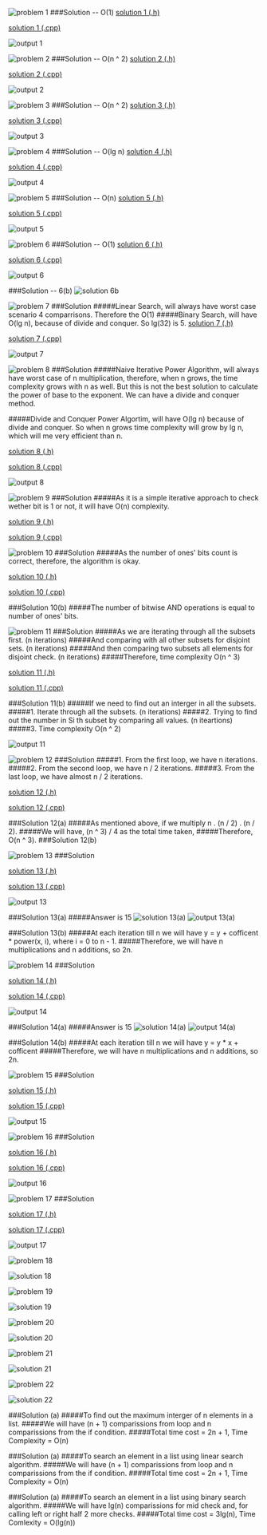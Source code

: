 ![problem 1](https://github.com/cpp-rakesh/DiscreteMathematicsAndItsApplications/blob/master/Chapter_3_Algorithms/3.3_Complexity_Of_Algorithms/Exercises/repo/images/problem_1.jpg)
###Solution -- O(1)
[solution 1 (.h)](https://github.com/cpp-rakesh/DiscreteMathematicsAndItsApplications/tree/master/Chapter_3_Algorithms/3.3_Complexity_Of_Algorithms/Exercises/repo/source/source/inc/Solution_1.h)

[solution 1 (.cpp)](https://github.com/cpp-rakesh/DiscreteMathematicsAndItsApplications/tree/master/Chapter_3_Algorithms/3.3_Complexity_Of_Algorithms/Exercises/repo/source/source/src/Solution_1.cpp)

![output 1](https://github.com/cpp-rakesh/DiscreteMathematicsAndItsApplications/blob/master/Chapter_3_Algorithms/3.3_Complexity_Of_Algorithms/Exercises/repo/images/output_1.jpg)


![problem 2](https://github.com/cpp-rakesh/DiscreteMathematicsAndItsApplications/blob/master/Chapter_3_Algorithms/3.3_Complexity_Of_Algorithms/Exercises/repo/images/problem_2.jpg)
###Solution -- O(n ^ 2)
[solution 2 (.h)](https://github.com/cpp-rakesh/DiscreteMathematicsAndItsApplications/tree/master/Chapter_3_Algorithms/3.3_Complexity_Of_Algorithms/Exercises/repo/source/source/inc/Solution_2.h)

[solution 2 (.cpp)](https://github.com/cpp-rakesh/DiscreteMathematicsAndItsApplications/tree/master/Chapter_3_Algorithms/3.3_Complexity_Of_Algorithms/Exercises/repo/source/source/src/Solution_2.cpp)

![output 2](https://github.com/cpp-rakesh/DiscreteMathematicsAndItsApplications/blob/master/Chapter_3_Algorithms/3.3_Complexity_Of_Algorithms/Exercises/repo/images/output_2.jpg)


![problem 3](https://github.com/cpp-rakesh/DiscreteMathematicsAndItsApplications/blob/master/Chapter_3_Algorithms/3.3_Complexity_Of_Algorithms/Exercises/repo/images/problem_3.jpg)
###Solution -- O(n ^ 2)
[solution 3 (.h)](https://github.com/cpp-rakesh/DiscreteMathematicsAndItsApplications/tree/master/Chapter_3_Algorithms/3.3_Complexity_Of_Algorithms/Exercises/repo/source/source/inc/Solution_3.h)

[solution 3 (.cpp)](https://github.com/cpp-rakesh/DiscreteMathematicsAndItsApplications/tree/master/Chapter_3_Algorithms/3.3_Complexity_Of_Algorithms/Exercises/repo/source/source/src/Solution_3.cpp)

![output 3](https://github.com/cpp-rakesh/DiscreteMathematicsAndItsApplications/blob/master/Chapter_3_Algorithms/3.3_Complexity_Of_Algorithms/Exercises/repo/images/output_3.jpg)


![problem 4](https://github.com/cpp-rakesh/DiscreteMathematicsAndItsApplications/blob/master/Chapter_3_Algorithms/3.3_Complexity_Of_Algorithms/Exercises/repo/images/problem_4.jpg)
###Solution -- O(lg n)
[solution 4 (.h)](https://github.com/cpp-rakesh/DiscreteMathematicsAndItsApplications/tree/master/Chapter_3_Algorithms/3.3_Complexity_Of_Algorithms/Exercises/repo/source/source/inc/Solution_4.h)

[solution 4 (.cpp)](https://github.com/cpp-rakesh/DiscreteMathematicsAndItsApplications/tree/master/Chapter_3_Algorithms/3.3_Complexity_Of_Algorithms/Exercises/repo/source/source/src/Solution_4.cpp)

![output 4](https://github.com/cpp-rakesh/DiscreteMathematicsAndItsApplications/blob/master/Chapter_3_Algorithms/3.3_Complexity_Of_Algorithms/Exercises/repo/images/output_4.jpg)


![problem 5](https://github.com/cpp-rakesh/DiscreteMathematicsAndItsApplications/blob/master/Chapter_3_Algorithms/3.3_Complexity_Of_Algorithms/Exercises/repo/images/problem_5.jpg)
###Solution -- O(n)
[solution 5 (.h)](https://github.com/cpp-rakesh/DiscreteMathematicsAndItsApplications/tree/master/Chapter_3_Algorithms/3.3_Complexity_Of_Algorithms/Exercises/repo/source/source/inc/Solution_5.h)

[solution 5 (.cpp)](https://github.com/cpp-rakesh/DiscreteMathematicsAndItsApplications/tree/master/Chapter_3_Algorithms/3.3_Complexity_Of_Algorithms/Exercises/repo/source/source/src/Solution_5.cpp)

![output 5](https://github.com/cpp-rakesh/DiscreteMathematicsAndItsApplications/blob/master/Chapter_3_Algorithms/3.3_Complexity_Of_Algorithms/Exercises/repo/images/output_5.jpg)


![problem 6](https://github.com/cpp-rakesh/DiscreteMathematicsAndItsApplications/blob/master/Chapter_3_Algorithms/3.3_Complexity_Of_Algorithms/Exercises/repo/images/problem_6.jpg)
###Solution -- O(1)
[solution 6 (.h)](https://github.com/cpp-rakesh/DiscreteMathematicsAndItsApplications/tree/master/Chapter_3_Algorithms/3.3_Complexity_Of_Algorithms/Exercises/repo/source/source/inc/Solution_6.h)

[solution 6 (.cpp)](https://github.com/cpp-rakesh/DiscreteMathematicsAndItsApplications/tree/master/Chapter_3_Algorithms/3.3_Complexity_Of_Algorithms/Exercises/repo/source/source/src/Solution_6.cpp)

![output 6](https://github.com/cpp-rakesh/DiscreteMathematicsAndItsApplications/blob/master/Chapter_3_Algorithms/3.3_Complexity_Of_Algorithms/Exercises/repo/images/output_6.jpg)

###Solution -- 6(b)
![solution 6b](https://github.com/cpp-rakesh/DiscreteMathematicsAndItsApplications/blob/master/Chapter_3_Algorithms/3.3_Complexity_Of_Algorithms/Exercises/repo/images/solution_6_b.jpg)


![problem 7](https://github.com/cpp-rakesh/DiscreteMathematicsAndItsApplications/blob/master/Chapter_3_Algorithms/3.3_Complexity_Of_Algorithms/Exercises/repo/images/problem_7.jpg)
###Solution
#####Linear Search, will always have worst case scenario 4 comparrisons. Therefore the O(1)
#####Binary Search, will have O(lg n), because of divide and conquer. So lg(32) is 5.
[solution 7 (.h)](https://github.com/cpp-rakesh/DiscreteMathematicsAndItsApplications/tree/master/Chapter_3_Algorithms/3.3_Complexity_Of_Algorithms/Exercises/repo/source/source/inc/Solution_7.h)

[solution 7 (.cpp)](https://github.com/cpp-rakesh/DiscreteMathematicsAndItsApplications/tree/master/Chapter_3_Algorithms/3.3_Complexity_Of_Algorithms/Exercises/repo/source/source/src/Solution_7.cpp)

![output 7](https://github.com/cpp-rakesh/DiscreteMathematicsAndItsApplications/blob/master/Chapter_3_Algorithms/3.3_Complexity_Of_Algorithms/Exercises/repo/images/output_7.jpg)


![problem 8](https://github.com/cpp-rakesh/DiscreteMathematicsAndItsApplications/blob/master/Chapter_3_Algorithms/3.3_Complexity_Of_Algorithms/Exercises/repo/images/problem_8.jpg)
###Solution
#####Naive Iterative Power Algorithm, will always have worst case of n multiplication,
therefore, when n grows, the time complexity grows with n as well. But this is not the best solution
to calculate the power of base to the exponent. We can have a divide and conquer method.

#####Divide and Conquer Power Algortim, will have O(lg n) because of divide and conquer.
So when n grows time complexity will grow by lg n, which will me very efficient than n.

[solution 8 (.h)](https://github.com/cpp-rakesh/DiscreteMathematicsAndItsApplications/tree/master/Chapter_3_Algorithms/3.3_Complexity_Of_Algorithms/Exercises/repo/source/source/inc/Solution_8.h)

[solution 8 (.cpp)](https://github.com/cpp-rakesh/DiscreteMathematicsAndItsApplications/tree/master/Chapter_3_Algorithms/3.3_Complexity_Of_Algorithms/Exercises/repo/source/source/src/Solution_8.cpp)

![output 8](https://github.com/cpp-rakesh/DiscreteMathematicsAndItsApplications/blob/master/Chapter_3_Algorithms/3.3_Complexity_Of_Algorithms/Exercises/repo/images/output_8.jpg)


![problem 9](https://github.com/cpp-rakesh/DiscreteMathematicsAndItsApplications/blob/master/Chapter_3_Algorithms/3.3_Complexity_Of_Algorithms/Exercises/repo/images/problem_9.jpg)
###Solution
#####As it is a simple iterative approach to check wether bit is 1 or not, it will have O(n) complexity.

[solution 9 (.h)](https://github.com/cpp-rakesh/DiscreteMathematicsAndItsApplications/tree/master/Chapter_3_Algorithms/3.3_Complexity_Of_Algorithms/Exercises/repo/source/source/inc/Solution_9.h)

[solution 9 (.cpp)](https://github.com/cpp-rakesh/DiscreteMathematicsAndItsApplications/tree/master/Chapter_3_Algorithms/3.3_Complexity_Of_Algorithms/Exercises/repo/source/source/src/Solution_9.cpp)


![problem 10](https://github.com/cpp-rakesh/DiscreteMathematicsAndItsApplications/blob/master/Chapter_3_Algorithms/3.3_Complexity_Of_Algorithms/Exercises/repo/images/problem_10.jpg)
###Solution
#####As the number of ones' bits count is correct, therefore, the algorithm is okay.

[solution 10 (.h)](https://github.com/cpp-rakesh/DiscreteMathematicsAndItsApplications/tree/master/Chapter_3_Algorithms/3.3_Complexity_Of_Algorithms/Exercises/repo/source/source/inc/Solution_10.h)

[solution 10 (.cpp)](https://github.com/cpp-rakesh/DiscreteMathematicsAndItsApplications/tree/master/Chapter_3_Algorithms/3.3_Complexity_Of_Algorithms/Exercises/repo/source/source/src/Solution_10.cpp)

###Solution 10(b)
#####The number of bitwise AND operations is equal to number of ones' bits.



![problem 11](https://github.com/cpp-rakesh/DiscreteMathematicsAndItsApplications/blob/master/Chapter_3_Algorithms/3.3_Complexity_Of_Algorithms/Exercises/repo/images/problem_11.jpg)
###Solution
#####As we are iterating through all the subsets first. (n iterations)
#####And comparing with all other subsets for disjoint sets. (n iterations)
#####And then comparing two subsets all elements for disjoint check. (n iterations)
#####Therefore, time complexity O(n ^ 3)

[solution 11 (.h)](https://github.com/cpp-rakesh/DiscreteMathematicsAndItsApplications/tree/master/Chapter_3_Algorithms/3.3_Complexity_Of_Algorithms/Exercises/repo/source/source/inc/Solution_11.h)

[solution 11 (.cpp)](https://github.com/cpp-rakesh/DiscreteMathematicsAndItsApplications/tree/master/Chapter_3_Algorithms/3.3_Complexity_Of_Algorithms/Exercises/repo/source/source/src/Solution_11.cpp)

###Solution 11(b)
#####If we need to find out an interger in all the subsets.
#####1. Iterate through all the subsets. (n iterations)
#####2. Trying to find out the number in Si th subset by comparing all values. (n iteartions)
#####3. Time complexity O(n ^ 2)

![output 11](https://github.com/cpp-rakesh/DiscreteMathematicsAndItsApplications/blob/master/Chapter_3_Algorithms/3.3_Complexity_Of_Algorithms/Exercises/repo/images/output_11.jpg)


![problem 12](https://github.com/cpp-rakesh/DiscreteMathematicsAndItsApplications/blob/master/Chapter_3_Algorithms/3.3_Complexity_Of_Algorithms/Exercises/repo/images/problem_12.jpg)
###Solution
#####1. From the first loop, we have n iterations.
#####2. From the second loop, we have n / 2 iterations.
#####3. From the last loop, we have almost n / 2 iterations.

[solution 12 (.h)](https://github.com/cpp-rakesh/DiscreteMathematicsAndItsApplications/tree/master/Chapter_3_Algorithms/3.3_Complexity_Of_Algorithms/Exercises/repo/source/source/inc/Solution_12.h)

[solution 12 (.cpp)](https://github.com/cpp-rakesh/DiscreteMathematicsAndItsApplications/tree/master/Chapter_3_Algorithms/3.3_Complexity_Of_Algorithms/Exercises/repo/source/source/src/Solution_12.cpp)

###Solution 12(a)
#####As mentioned above, if we multiply n . (n / 2) . (n / 2).
#####We will have, (n ^ 3) / 4 as the total time taken,
#####Therefore, O(n ^ 3).
###Solution 12(b)


![problem 13](https://github.com/cpp-rakesh/DiscreteMathematicsAndItsApplications/blob/master/Chapter_3_Algorithms/3.3_Complexity_Of_Algorithms/Exercises/repo/images/problem_13.jpg)
###Solution

[solution 13 (.h)](https://github.com/cpp-rakesh/DiscreteMathematicsAndItsApplications/tree/master/Chapter_3_Algorithms/3.3_Complexity_Of_Algorithms/Exercises/repo/source/source/inc/Solution_13.h)

[solution 13 (.cpp)](https://github.com/cpp-rakesh/DiscreteMathematicsAndItsApplications/tree/master/Chapter_3_Algorithms/3.3_Complexity_Of_Algorithms/Exercises/repo/source/source/src/Solution_13.cpp)

![output 13](https://github.com/cpp-rakesh/DiscreteMathematicsAndItsApplications/blob/master/Chapter_3_Algorithms/3.3_Complexity_Of_Algorithms/Exercises/repo/images/output_13.jpg)

###Solution 13(a)
#####Answer is 15
![solution 13(a)](https://github.com/cpp-rakesh/DiscreteMathematicsAndItsApplications/blob/master/Chapter_3_Algorithms/3.3_Complexity_Of_Algorithms/Exercises/repo/images/solution_13_a.jpg)
![output 13(a)](https://github.com/cpp-rakesh/DiscreteMathematicsAndItsApplications/blob/master/Chapter_3_Algorithms/3.3_Complexity_Of_Algorithms/Exercises/repo/images/output_13_a.jpg)

###Solution 13(b)
#####At each iteration till n we will have y = y + cofficent * power(x, i), where i = 0 to n - 1.
#####Therefore, we will have n multiplications and n additions, so 2n.


![problem 14](https://github.com/cpp-rakesh/DiscreteMathematicsAndItsApplications/blob/master/Chapter_3_Algorithms/3.3_Complexity_Of_Algorithms/Exercises/repo/images/problem_14.jpg)
###Solution

[solution 14 (.h)](https://github.com/cpp-rakesh/DiscreteMathematicsAndItsApplications/tree/master/Chapter_3_Algorithms/3.3_Complexity_Of_Algorithms/Exercises/repo/source/source/inc/Solution_14.h)

[solution 14 (.cpp)](https://github.com/cpp-rakesh/DiscreteMathematicsAndItsApplications/tree/master/Chapter_3_Algorithms/3.3_Complexity_Of_Algorithms/Exercises/repo/source/source/src/Solution_14.cpp)

![output 14](https://github.com/cpp-rakesh/DiscreteMathematicsAndItsApplications/blob/master/Chapter_3_Algorithms/3.3_Complexity_Of_Algorithms/Exercises/repo/images/output_14.jpg)

###Solution 14(a)
#####Answer is 15
![solution 14(a)](https://github.com/cpp-rakesh/DiscreteMathematicsAndItsApplications/blob/master/Chapter_3_Algorithms/3.3_Complexity_Of_Algorithms/Exercises/repo/images/solution_14_a.jpg)
![output 14(a)](https://github.com/cpp-rakesh/DiscreteMathematicsAndItsApplications/blob/master/Chapter_3_Algorithms/3.3_Complexity_Of_Algorithms/Exercises/repo/images/output_14_a.jpg)

###Solution 14(b)
#####At each iteration till n we will have y = y * x  + cofficent
#####Therefore, we will have n multiplications and n additions, so 2n.


![problem 15](https://github.com/cpp-rakesh/DiscreteMathematicsAndItsApplications/blob/master/Chapter_3_Algorithms/3.3_Complexity_Of_Algorithms/Exercises/repo/images/problem_15.jpg)
###Solution

[solution 15 (.h)](https://github.com/cpp-rakesh/DiscreteMathematicsAndItsApplications/tree/master/Chapter_3_Algorithms/3.3_Complexity_Of_Algorithms/Exercises/repo/source/source/inc/Solution_15.h)

[solution 15 (.cpp)](https://github.com/cpp-rakesh/DiscreteMathematicsAndItsApplications/tree/master/Chapter_3_Algorithms/3.3_Complexity_Of_Algorithms/Exercises/repo/source/source/src/Solution_15.cpp)

![output 15](https://github.com/cpp-rakesh/DiscreteMathematicsAndItsApplications/blob/master/Chapter_3_Algorithms/3.3_Complexity_Of_Algorithms/Exercises/repo/images/output_15.jpg)


![problem 16](https://github.com/cpp-rakesh/DiscreteMathematicsAndItsApplications/blob/master/Chapter_3_Algorithms/3.3_Complexity_Of_Algorithms/Exercises/repo/images/problem_16.jpg)
###Solution

[solution 16 (.h)](https://github.com/cpp-rakesh/DiscreteMathematicsAndItsApplications/tree/master/Chapter_3_Algorithms/3.3_Complexity_Of_Algorithms/Exercises/repo/source/source/inc/Solution_16.h)

[solution 16 (.cpp)](https://github.com/cpp-rakesh/DiscreteMathematicsAndItsApplications/tree/master/Chapter_3_Algorithms/3.3_Complexity_Of_Algorithms/Exercises/repo/source/source/src/Solution_16.cpp)

![output 16](https://github.com/cpp-rakesh/DiscreteMathematicsAndItsApplications/blob/master/Chapter_3_Algorithms/3.3_Complexity_Of_Algorithms/Exercises/repo/images/output_16.jpg)


![problem 17](https://github.com/cpp-rakesh/DiscreteMathematicsAndItsApplications/blob/master/Chapter_3_Algorithms/3.3_Complexity_Of_Algorithms/Exercises/repo/images/problem_17.jpg)
###Solution

[solution 17 (.h)](https://github.com/cpp-rakesh/DiscreteMathematicsAndItsApplications/tree/master/Chapter_3_Algorithms/3.3_Complexity_Of_Algorithms/Exercises/repo/source/source/inc/Solution_17.h)

[solution 17 (.cpp)](https://github.com/cpp-rakesh/DiscreteMathematicsAndItsApplications/tree/master/Chapter_3_Algorithms/3.3_Complexity_Of_Algorithms/Exercises/repo/source/source/src/Solution_17.cpp)

![output 17](https://github.com/cpp-rakesh/DiscreteMathematicsAndItsApplications/blob/master/Chapter_3_Algorithms/3.3_Complexity_Of_Algorithms/Exercises/repo/images/output_17.jpg)


![problem 18](https://github.com/cpp-rakesh/DiscreteMathematicsAndItsApplications/blob/master/Chapter_3_Algorithms/3.3_Complexity_Of_Algorithms/Exercises/repo/images/problem_18.jpg)

![solution 18](https://github.com/cpp-rakesh/DiscreteMathematicsAndItsApplications/blob/master/Chapter_3_Algorithms/3.3_Complexity_Of_Algorithms/Exercises/repo/images/solution_18.jpg)


![problem 19](https://github.com/cpp-rakesh/DiscreteMathematicsAndItsApplications/blob/master/Chapter_3_Algorithms/3.3_Complexity_Of_Algorithms/Exercises/repo/images/problem_19.jpg)

![solution 19](https://github.com/cpp-rakesh/DiscreteMathematicsAndItsApplications/blob/master/Chapter_3_Algorithms/3.3_Complexity_Of_Algorithms/Exercises/repo/images/solution_19.jpg)


![problem 20](https://github.com/cpp-rakesh/DiscreteMathematicsAndItsApplications/blob/master/Chapter_3_Algorithms/3.3_Complexity_Of_Algorithms/Exercises/repo/images/problem_20.jpg)

![solution 20](https://github.com/cpp-rakesh/DiscreteMathematicsAndItsApplications/blob/master/Chapter_3_Algorithms/3.3_Complexity_Of_Algorithms/Exercises/repo/images/solution_20.jpg)


![problem 21](https://github.com/cpp-rakesh/DiscreteMathematicsAndItsApplications/blob/master/Chapter_3_Algorithms/3.3_Complexity_Of_Algorithms/Exercises/repo/images/problem_21.jpg)

![solution 21](https://github.com/cpp-rakesh/DiscreteMathematicsAndItsApplications/blob/master/Chapter_3_Algorithms/3.3_Complexity_Of_Algorithms/Exercises/repo/images/solution_21.jpg)


![problem 22](https://github.com/cpp-rakesh/DiscreteMathematicsAndItsApplications/blob/master/Chapter_3_Algorithms/3.3_Complexity_Of_Algorithms/Exercises/repo/images/problem_22.jpg)

![solution 22](https://github.com/cpp-rakesh/DiscreteMathematicsAndItsApplications/blob/master/Chapter_3_Algorithms/3.3_Complexity_Of_Algorithms/Exercises/repo/images/solution_22.jpg)

###Solution (a)
#####To find out the maximum interger of n elements in a list.
#####We will have (n + 1) comparissions from loop and n comparissions from the if condition.
#####Total time cost = 2n + 1, Time Complexity = O(n)

###Solution (a)
#####To search an element in a list using linear search algorithm.
#####We will have (n + 1) comparissions from loop and n comparissions from the if condition.
#####Total time cost = 2n + 1, Time Complexity = O(n)

###Solution (a)
#####To search an element in a list using binary search algorithm.
#####We will have lg(n) comparissions for mid check and, for calling left or right half 2 more checks.
#####Total time cost = 3lg(n), Time Comlexity = O(lg(n))


